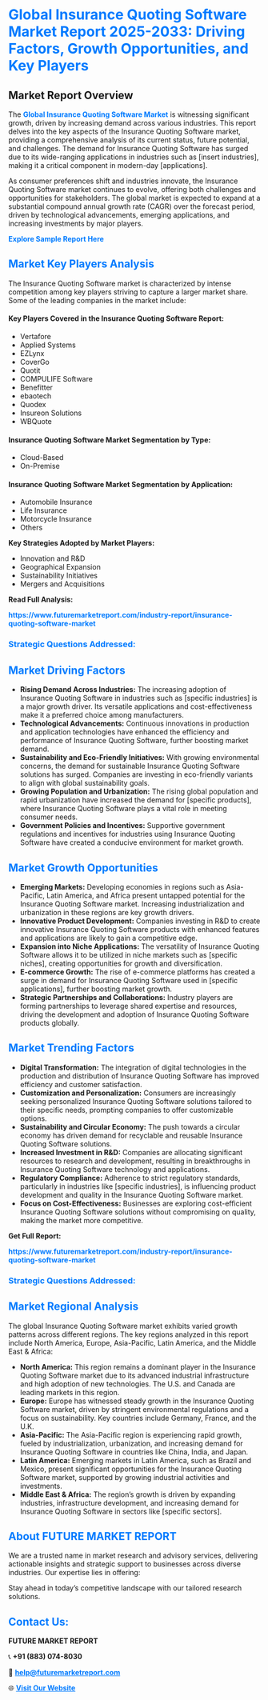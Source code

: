 <h1 style="color: #007BFF;">Global Insurance Quoting Software Market Report 2025-2033: Driving Factors, Growth Opportunities, and Key Players</h1>

<section id="overview">
<h2>Market Report Overview</h2>
<p>The <a href="https://www.futuremarketreport.com/industry-report/insurance-quoting-software-market" style="color: #007BFF; text-decoration: none;"><strong>Global Insurance Quoting Software Market</strong></a> is witnessing significant growth, driven by increasing demand across various industries. This report delves into the key aspects of the Insurance Quoting Software market, providing a comprehensive analysis of its current status, future potential, and challenges. The demand for Insurance Quoting Software has surged due to its wide-ranging applications in industries such as [insert industries], making it a critical component in modern-day [applications].</p>
<p>As consumer preferences shift and industries innovate, the Insurance Quoting Software market continues to evolve, offering both challenges and opportunities for stakeholders. The global market is expected to expand at a substantial compound annual growth rate (CAGR) over the forecast period, driven by technological advancements, emerging applications, and increasing investments by major players.</p>
</section>

<section id="overview">
<p><a href="https://www.futuremarketreport.com/request-sample/reportId=59088" style="color: #007BFF; text-decoration: none;"><strong>Explore Sample Report Here</strong></a></p>
</section>

<section id="key-players">
<h2 style="color: #007BFF;">Market Key Players Analysis</h2>
<p>The Insurance Quoting Software market is characterized by intense competition among key players striving to capture a larger market share. Some of the leading companies in the market include:</p>
<h4>Key Players Covered in the Insurance Quoting Software Report:</h4>
<ul><li>Vertafore</li><li>Applied Systems</li><li>EZLynx</li><li>CoverGo</li><li>Quotit</li><li>COMPULIFE Software</li><li>Benefitter</li><li>ebaotech</li><li>Quodex</li><li>Insureon Solutions</li><li>WBQuote</li></ul>
<h4>Insurance Quoting Software Market Segmentation by Type:</h4>
<ul><li>Cloud-Based</li><li>On-Premise</li></ul>

<h4>Insurance Quoting Software Market Segmentation by Application:</h4>
<ul><li>Automobile Insurance</li><li>Life Insurance</li><li>Motorcycle Insurance</li><li>Others</li></ul>
<p><strong>Key Strategies Adopted by Market Players:</strong></p>
<ul>
<li>Innovation and R&D</li>
<li>Geographical Expansion</li>
<li>Sustainability Initiatives</li>
<li>Mergers and Acquisitions</li>
</ul>
</section>

<section>
<p><strong>Read Full Analysis: </strong></p><a href="https://www.futuremarketreport.com/industry-report/insurance-quoting-software-market" style="color: #007BFF; text-decoration: none;"><strong>https://www.futuremarketreport.com/industry-report/insurance-quoting-software-market</strong></a>
<h3 style="color: #007BFF;">Strategic Questions Addressed:</h3>
</section>

<section id="driving-factors">
<h2 style="color: #007BFF;">Market Driving Factors</h2>
<ul>
<li><strong>Rising Demand Across Industries:</strong> The increasing adoption of Insurance Quoting Software in industries such as [specific industries] is a major growth driver. Its versatile applications and cost-effectiveness make it a preferred choice among manufacturers.</li>
<li><strong>Technological Advancements:</strong> Continuous innovations in production and application technologies have enhanced the efficiency and performance of Insurance Quoting Software, further boosting market demand.</li>
<li><strong>Sustainability and Eco-Friendly Initiatives:</strong> With growing environmental concerns, the demand for sustainable Insurance Quoting Software solutions has surged. Companies are investing in eco-friendly variants to align with global sustainability goals.</li>
<li><strong>Growing Population and Urbanization:</strong> The rising global population and rapid urbanization have increased the demand for [specific products], where Insurance Quoting Software plays a vital role in meeting consumer needs.</li>
<li><strong>Government Policies and Incentives:</strong> Supportive government regulations and incentives for industries using Insurance Quoting Software have created a conducive environment for market growth.</li>
</ul>
</section>

<section id="growth-opportunities">
<h2 style="color: #007BFF;">Market Growth Opportunities</h2>
<ul>
<li><strong>Emerging Markets:</strong> Developing economies in regions such as Asia-Pacific, Latin America, and Africa present untapped potential for the Insurance Quoting Software market. Increasing industrialization and urbanization in these regions are key growth drivers.</li>
<li><strong>Innovative Product Development:</strong> Companies investing in R&D to create innovative Insurance Quoting Software products with enhanced features and applications are likely to gain a competitive edge.</li>
<li><strong>Expansion into Niche Applications:</strong> The versatility of Insurance Quoting Software allows it to be utilized in niche markets such as [specific niches], creating opportunities for growth and diversification.</li>
<li><strong>E-commerce Growth:</strong> The rise of e-commerce platforms has created a surge in demand for Insurance Quoting Software used in [specific applications], further boosting market growth.</li>
<li><strong>Strategic Partnerships and Collaborations:</strong> Industry players are forming partnerships to leverage shared expertise and resources, driving the development and adoption of Insurance Quoting Software products globally.</li>
</ul>
</section>

<section id="trending-factors">
<h2 style="color: #007BFF;">Market Trending Factors</h2>
<ul>
<li><strong>Digital Transformation:</strong> The integration of digital technologies in the production and distribution of Insurance Quoting Software has improved efficiency and customer satisfaction.</li>
<li><strong>Customization and Personalization:</strong> Consumers are increasingly seeking personalized Insurance Quoting Software solutions tailored to their specific needs, prompting companies to offer customizable options.</li>
<li><strong>Sustainability and Circular Economy:</strong> The push towards a circular economy has driven demand for recyclable and reusable Insurance Quoting Software solutions.</li>
<li><strong>Increased Investment in R&D:</strong> Companies are allocating significant resources to research and development, resulting in breakthroughs in Insurance Quoting Software technology and applications.</li>
<li><strong>Regulatory Compliance:</strong> Adherence to strict regulatory standards, particularly in industries like [specific industries], is influencing product development and quality in the Insurance Quoting Software market.</li>
<li><strong>Focus on Cost-Effectiveness:</strong> Businesses are exploring cost-efficient Insurance Quoting Software solutions without compromising on quality, making the market more competitive.</li>
</ul>
</section>

<section>
<p><strong>Get Full Report: </strong></p><a href="https://www.futuremarketreport.com/industry-report/insurance-quoting-software-market" style="color: #007BFF; text-decoration: none;"><strong>https://www.futuremarketreport.com/industry-report/insurance-quoting-software-market</strong></a>
<h3 style="color: #007BFF;">Strategic Questions Addressed:</h3>
</section>


<section id="regional-analysis">
<h2 style="color: #007BFF;">Market Regional Analysis</h2>
<p>The global Insurance Quoting Software market exhibits varied growth patterns across different regions. The key regions analyzed in this report include North America, Europe, Asia-Pacific, Latin America, and the Middle East & Africa:</p>
<ul>
<li><strong>North America:</strong> This region remains a dominant player in the Insurance Quoting Software market due to its advanced industrial infrastructure and high adoption of new technologies. The U.S. and Canada are leading markets in this region.</li>
<li><strong>Europe:</strong> Europe has witnessed steady growth in the Insurance Quoting Software market, driven by stringent environmental regulations and a focus on sustainability. Key countries include Germany, France, and the U.K.</li>
<li><strong>Asia-Pacific:</strong> The Asia-Pacific region is experiencing rapid growth, fueled by industrialization, urbanization, and increasing demand for Insurance Quoting Software in countries like China, India, and Japan.</li>
<li><strong>Latin America:</strong> Emerging markets in Latin America, such as Brazil and Mexico, present significant opportunities for the Insurance Quoting Software market, supported by growing industrial activities and investments.</li>
<li><strong>Middle East & Africa:</strong> The region’s growth is driven by expanding industries, infrastructure development, and increasing demand for Insurance Quoting Software in sectors like [specific sectors].</li>
</ul>
</section>

<footer>
<h2 style="color: #007BFF;">About FUTURE MARKET REPORT</h2>
<p>We are a trusted name in market research and advisory services, delivering actionable insights and strategic support to businesses across diverse industries. Our expertise lies in offering:</p>

<p>Stay ahead in today’s competitive landscape with our tailored research solutions.</p>

<h2 style="color: #007BFF;">Contact Us:</h2>
<p><strong>FUTURE MARKET REPORT</strong></p>
<p>📞 <strong>+91 (883) 074-8030</strong></p>
<p>📧 <strong><a href="mailto:help@futuremarketreport.com" style="color: #007BFF;">help@futuremarketreport.com</a></strong></p>
<p>🌐 <strong><a href="https://www.futuremarketreport.com/" style="color: #007BFF;">Visit Our Website</a></strong></p>
</footer>